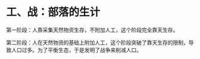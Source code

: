 # 工、战：部落的生计

第一阶段：人靠采集天然物资生存，不附加人工，这个阶段完全靠天生存。

第二阶段：人在天然物资的基础上附加人工，这个阶段突破了靠天生存的限制，导致人口过多。为了平衡生态，于是发明了战争来削减人口。
